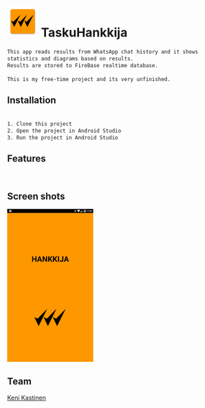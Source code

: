 
# ![AppIcon](https://github.com/KeniKastinen/Hankkija/blob/master/app/src/main/res/mipmap-hdpi/ic_launcher.png) TaskuHankkija
```
This app reads results from WhatsApp chat history and it shows statistics and diagrams based on results.
Results are stored to FireBase realtime database. 

This is my free-time project and its very unfinished.
``` 

## Installation
```

1. Clone this project
2. Open the project in Android Studio
3. Run the project in Android Studio
```

## Features

```


```

## Screen shots
<img src="https://github.com/KeniKastinen/Hankkija/blob/master/Screenshot_20170120-115329.png" width="200">





## Team

[Keni Kastinen](https://github.com/KeniKastinen/)

